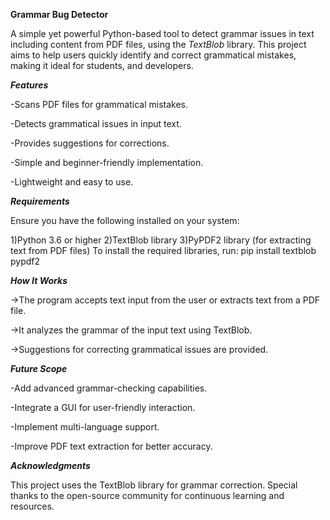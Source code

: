 **Grammar Bug Detector**

A simple yet powerful Python-based tool to detect grammar issues in text including content from PDF files, using the *TextBlob* library. 
This project aims to help users quickly identify and correct grammatical mistakes, making it ideal for students, and developers.

***Features***

-Scans PDF files for grammatical mistakes.

-Detects grammatical issues in input text.

-Provides suggestions for corrections.

-Simple and beginner-friendly implementation.

-Lightweight and easy to use.

***Requirements***

Ensure you have the following installed on your system:

1)Python 3.6 or higher
2)TextBlob library
3)PyPDF2 library (for extracting text from PDF files)
      To install the required libraries, run:
         pip install textblob pypdf2  
   
***How It Works***

→The program accepts text input from the user or extracts text from a PDF file.

→It analyzes the grammar of the input text using TextBlob.

→Suggestions for correcting grammatical issues are provided.

***Future Scope***

-Add advanced grammar-checking capabilities.

-Integrate a GUI for user-friendly interaction.

-Implement multi-language support.

-Improve PDF text extraction for better accuracy.

***Acknowledgments***

This project uses the TextBlob library for grammar correction.
Special thanks to the open-source community for continuous learning and resources.
